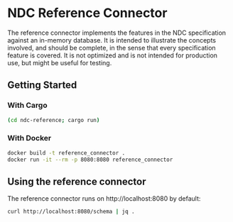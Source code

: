 # NDC Reference Connector

The reference connector implements the features in the NDC specification against an in-memory database. It is intended
to illustrate the concepts involved, and should be complete, in the sense that every specification feature is covered.
It is not optimized and is not intended for production use, but might be useful for testing.

## Getting Started

### With Cargo

```sh
(cd ndc-reference; cargo run)
```

### With Docker

```sh
docker build -t reference_connector .
docker run -it --rm -p 8080:8080 reference_connector
```

## Using the reference connector

The reference connector runs on http://localhost:8080 by default:

```sh
curl http://localhost:8080/schema | jq .
```
